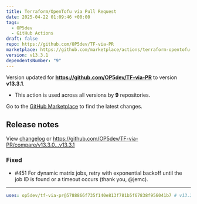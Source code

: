 ```yaml
---
title: Terraform/OpenTofu via Pull Request
date: 2025-04-22 01:09:46 +00:00
tags:
  - OP5dev
  - GitHub Actions
draft: false
repo: https://github.com/OP5dev/TF-via-PR
marketplace: https://github.com/marketplace/actions/terraform-opentofu-via-pull-request
version: v13.3.1
dependentsNumber: "9"
---
```



Version updated for **https://github.com/OP5dev/TF-via-PR** to version **v13.3.1**.
- This action is used across all versions by **9** repositories.

Go to the [GitHub Marketplace](https://github.com/marketplace/actions/terraform-opentofu-via-pull-request) to find the latest changes.

## Release notes

View [changelog](https://github.com/OP5dev/TF-via-PR/releases) or https://github.com/OP5dev/TF-via-PR/compare/v13.3.0...v13.3.1


### Fixed

- #451 For dynamic matrix jobs, retry with exponential backoff until the job ID is found or a timeout occurs (thank you, @jemc).

---

```yaml
uses: op5dev/tf-via-pr@5788866f735f140e813f781b5f67838f956041b7 # v13.3.1
```
